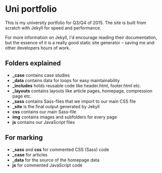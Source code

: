 # Uni portfolio

This is my university portfolio for Q3/Q4 of 2015. The site is built from scratch with Jekyll for speed and performance.

For more information on Jekyll, I'd encourage reading their documentation, but the essence of it is a really good static site generator – saving me and other developers hours of work.

## Folders explained

* **_case** contains case studies
* **_data** contains data for loops for easy maintainability
* **_includes** holds reusable code like header.html, footer.html etc.
* **_layouts** contains layouts like article pages, homepage, compression page etc.
* **_sass** contains Sass-files that we import to our main CSS file
* **_site** is the final output generated by Jekyll
* **css** contains our main Sass-file
* **img** contains images and subfolders for every page
* **js** contains our JavaScript files

## For marking

* **_sass** and **css** for commented CSS (Sass) code
* **_case** for articles
* **_data** for the source of the homepage data
* **js** for commented JavaScript code